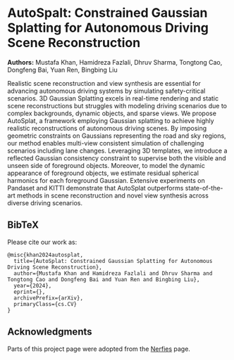 # AutoSpalt: Constrained Gaussian Splatting for Autonomous Driving Scene Reconstruction

**Authors:** Mustafa Khan, Hamidreza Fazlali, Dhruv Sharma, Tongtong Cao, Dongfeng Bai, Yuan Ren, Bingbing Liu

Realistic scene reconstruction and view synthesis are essential for advancing autonomous driving systems by simulating safety-critical scenarios. 3D Gaussian Splatting excels in real-time rendering and static scene reconstructions but struggles with modeling driving scenarios due to complex backgrounds, dynamic objects, and sparse views. We propose AutoSplat, a framework employing Gaussian splatting to achieve highly realistic reconstructions of autonomous driving scenes. By imposing geometric constraints on Gaussians representing the road and sky regions, our method enables multi-view consistent simulation of challenging scenarios including lane changes. Leveraging 3D templates, we introduce a reflected Gaussian consistency constraint to supervise both the visible and unseen side of foreground objects. Moreover, to model the dynamic appearance of foreground objects, we estimate residual spherical harmonics for each foreground Gaussian. Extensive experiments on Pandaset and KITTI demonstrate that AutoSplat outperforms state-of-the-art methods in scene reconstruction and novel view synthesis across diverse driving scenarios.

## BibTeX
Please cite our work as:
```
@misc{khan2024autosplat,
  title={AutoSplat: Constrained Gaussian Splatting for Autonomous Driving Scene Reconstruction}, 
  author={Mustafa Khan and Hamidreza Fazlali and Dhruv Sharma and Tongtong Cao and Dongfeng Bai and Yuan Ren and Bingbing Liu},
  year={2024},
  eprint={},
  archivePrefix={arXiv},
  primaryClass={cs.CV}
}
```

## Acknowledgments
Parts of this project page were adopted from the [Nerfies](https://nerfies.github.io/) page.
